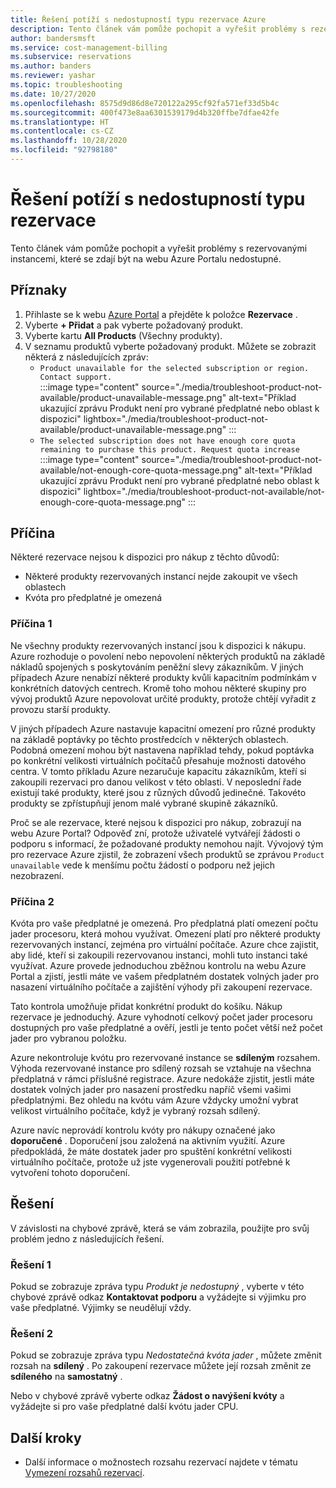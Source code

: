 ```yaml
---
title: Řešení potíží s nedostupností typu rezervace Azure
description: Tento článek vám pomůže pochopit a vyřešit problémy s rezervovanými instancemi, které se zdají být na webu Azure Portalu nedostupné.
author: bandersmsft
ms.service: cost-management-billing
ms.subservice: reservations
ms.author: banders
ms.reviewer: yashar
ms.topic: troubleshooting
ms.date: 10/27/2020
ms.openlocfilehash: 8575d9d86d8e720122a295cf92fa571ef33d5b4c
ms.sourcegitcommit: 400f473e8aa6301539179d4b320ffbe7dfae42fe
ms.translationtype: HT
ms.contentlocale: cs-CZ
ms.lasthandoff: 10/28/2020
ms.locfileid: "92798180"
---
```

# <a name="troubleshoot-reservation-type-not-available"></a>Řešení potíží s nedostupností typu rezervace

Tento článek vám pomůže pochopit a vyřešit problémy s rezervovanými instancemi, které se zdají být na webu Azure Portalu nedostupné.

## <a name="symptoms"></a>Příznaky

1. Přihlaste se k webu [Azure Portal](https://portal.azure.com/) a přejděte k položce **Rezervace** .
2. Vyberte **+ Přidat** a pak vyberte požadovaný produkt.
3. Vyberte kartu **All Products** (Všechny produkty).
4. V seznamu produktů vyberte požadovaný produkt. Můžete se zobrazit některá z následujících zpráv:
    - `Product unavailable for the selected subscription or region. Contact support.`  
        :::image type="content" source="./media/troubleshoot-product-not-available/product-unavailable-message.png" alt-text="Příklad ukazující zprávu Produkt není pro vybrané předplatné nebo oblast k dispozici" lightbox="./media/troubleshoot-product-not-available/product-unavailable-message.png" :::
    - `The selected subscription does not have enough core quota remaining to purchase this product. Request quota increase`  
        :::image type="content" source="./media/troubleshoot-product-not-available/not-enough-core-quota-message.png" alt-text="Příklad ukazující zprávu Produkt není pro vybrané předplatné nebo oblast k dispozici" lightbox="./media/troubleshoot-product-not-available/not-enough-core-quota-message.png" :::

## <a name="cause"></a>Příčina

Některé rezervace nejsou k dispozici pro nákup z těchto důvodů:

- Některé produkty rezervovaných instancí nejde zakoupit ve všech oblastech
- Kvóta pro předplatné je omezená

### <a name="cause-1"></a>Příčina 1

Ne všechny produkty rezervovaných instancí jsou k dispozici k nákupu. Azure rozhoduje o povolení nebo nepovolení některých produktů na základě nákladů spojených s poskytováním peněžní slevy zákazníkům. V jiných případech Azure nenabízí některé produkty kvůli kapacitním podmínkám v konkrétních datových centrech. Kromě toho mohou některé skupiny pro vývoj produktů Azure nepovolovat určité produkty, protože chtějí vyřadit z provozu starší produkty.

V jiných případech Azure nastavuje kapacitní omezení pro různé produkty na základě poptávky po těchto prostředcích v některých oblastech. Podobná omezení mohou být nastavena například tehdy, pokud poptávka po konkrétní velikosti virtuálních počítačů přesahuje možnosti datového centra. V tomto příkladu Azure nezaručuje kapacitu zákazníkům, kteří si zakoupili rezervaci pro danou velikost v této oblasti. V neposlední řade existují také produkty, které jsou z různých důvodů jedinečné. Takovéto produkty se zpřístupňují jenom malé vybrané skupině zákazníků.

Proč se ale rezervace, které nejsou k dispozici pro nákup, zobrazují na webu Azure Portal? Odpověď zní, protože uživatelé vytvářejí žádosti o podporu s informací, že požadované produkty nemohou najít. Vývojový tým pro rezervace Azure zjistil, že zobrazení všech produktů se zprávou `Product unavailable` vede k menšímu počtu žádostí o podporu než jejich nezobrazení.

### <a name="cause-2"></a>Příčina 2

Kvóta pro vaše předplatné je omezená. Pro předplatná platí omezení počtu jader procesoru, která mohou využívat. Omezení platí pro některé produkty rezervovaných instancí, zejména pro virtuální počítače. Azure chce zajistit, aby lidé, kteří si zakoupili rezervovanou instanci, mohli tuto instanci také využívat. Azure provede jednoduchou zběžnou kontrolu na webu Azure Portal a zjistí, jestli máte ve vašem předplatném dostatek volných jader pro nasazení virtuálního počítače a zajištění výhody při zakoupení rezervace.

Tato kontrola umožňuje přidat konkrétní produkt do košíku. Nákup rezervace je jednoduchý. Azure vyhodnotí celkový počet jader procesoru dostupných pro vaše předplatné a ověří, jestli je tento počet větší než počet jader pro vybranou položku.

Azure nekontroluje kvótu pro rezervované instance se **sdíleným** rozsahem. Výhoda rezervované instance pro sdílený rozsah se vztahuje na všechna předplatná v rámci příslušné registrace. Azure nedokáže zjistit, jestli máte dostatek volných jader pro nasazení prostředku napříč všemi vašimi předplatnými. Bez ohledu na kvótu vám Azure vždycky umožní vybrat velikost virtuálního počítače, když je vybraný rozsah sdílený.

Azure navíc neprovádí kontrolu kvóty pro nákupy označené jako **doporučené** . Doporučení jsou založená na aktivním využití. Azure předpokládá, že máte dostatek jader pro spuštění konkrétní velikosti virtuálního počítače, protože už jste vygenerovali použití potřebné k vytvoření tohoto doporučení.

## <a name="solution"></a>Řešení

V závislosti na chybové zprávě, která se vám zobrazila, použijte pro svůj problém jedno z následujících řešení.

### <a name="solution-1"></a>Řešení 1

Pokud se zobrazuje zpráva typu _Produkt je nedostupný_ , vyberte v této chybové zprávě odkaz **Kontaktovat podporu** a vyžádejte si výjimku pro vaše předplatné. Výjimky se neudělují vždy.

### <a name="solution-2"></a>Řešení 2

Pokud se zobrazuje zpráva typu _Nedostatečná kvóta jader_ , můžete změnit rozsah na **sdílený** . Po zakoupení rezervace můžete její rozsah změnit ze **sdíleného** na **samostatný** .

Nebo v chybové zprávě vyberte odkaz **Žádost o navýšení kvóty** a vyžádejte si pro vaše předplatné další kvótu jader CPU.

## <a name="next-steps"></a>Další kroky

- Další informace o možnostech rozsahu rezervací najdete v tématu [Vymezení rozsahů rezervací](prepare-buy-reservation.md#scope-reservations).